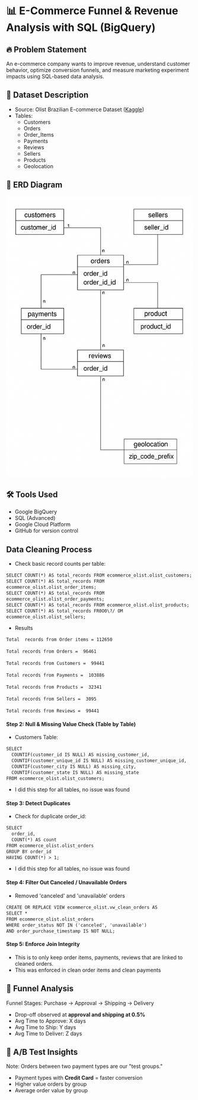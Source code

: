 # 📊 E-Commerce Funnel & Revenue Analysis with SQL (BigQuery)

## 🔥 Problem Statement
An e-commerce company wants to improve revenue, understand customer behavior, optimize conversion funnels, and measure marketing experiment impacts using SQL-based data analysis.

## 📂 Dataset Description
- Source: Olist Brazilian E-commerce Dataset ([Kaggle](https://www.kaggle.com/datasets/olistbr/brazilian-ecommerce))
- Tables:
  - Customers
  - Orders
  - Order_Items
  - Payments
  - Reviews
  - Sellers
  - Products
  - Geolocation

## 🔗 ERD Diagram
![ERD](./images/erd.png)

## 🛠️ Tools Used
- Google BigQuery
- SQL (Advanced)
- Google Cloud Platform
- GitHub for version control

## Data Cleaning Process
- Check basic record counts per table:

``` SELECT COUNT(*) AS total_records FROM ecommerce_olist.olist_orders; 
SELECT COUNT(*) AS total_records FROM ecommerce_olist.olist_customers;
SELECT COUNT(*) AS total_records FROM ecommerce_olist.olist_order_items; 
SELECT COUNT(*) AS total_records FROM ecommerce_olist.olist_order_payments;
SELECT COUNT(*) AS total_records FROM ecommerce_olist.olist_products;
SELECT COUNT(*) AS total_records FR0O0\?/ OM ecommerce_olist.olist_sellers;
```
- Results
```
Total  records from Order items = 112650

Total records from Orders =  96461

Total records from Customers =  99441

Total records from Payments =  103886

Total records from Products =  32341

Total records from Sellers =  3095

Total records from Reviews =  99441
```

 #### Step 2: Null & Missing Value Check (Table by Table)
- Customers Table:
```
SELECT 
  COUNTIF(customer_id IS NULL) AS missing_customer_id,
  COUNTIF(customer_unique_id IS NULL) AS missing_customer_unique_id,
  COUNTIF(customer_city IS NULL) AS missing_city,
  COUNTIF(customer_state IS NULL) AS missing_state
FROM ecommerce_olist.olist_customers;
```
- I did this step for all tables, no issue was found

#### Step 3: Detect Duplicates
- Check for duplicate order_id:
```
SELECT 
  order_id, 
  COUNT(*) AS count
FROM ecommerce_olist.olist_orders
GROUP BY order_id
HAVING COUNT(*) > 1;
```
- I did this step for all tables, no issue was found

#### Step 4: Filter Out Canceled / Unavailable Orders

- Removed 'canceled' and 'unavailable' orders
```
CREATE OR REPLACE VIEW ecommerce_olist.vw_clean_orders AS
SELECT * 
FROM ecommerce_olist.olist_orders
WHERE order_status NOT IN ('canceled', 'unavailable')
AND order_purchase_timestamp IS NOT NULL;
```
#### Step 5: Enforce Join Integrity 
- This is to only keep order items, payments, reviews that are linked to cleaned orders.
- This was enforced in clean order items and clean payments

<!-- ````
CREATE OR REPLACE VIEW ecommerce_olist.vw_clean_order_items AS
SELECT oi.*
FROM ecommerce_olist.olist_order_items AS oi
INNER JOIN ecommerce_olist.vw_clean_orders AS o 
ON oi.order_id = o.order_id;
``` -->


##  🔁 Funnel Analysis
Funnel Stages: Purchase → Approval → Shipping → Delivery
- Drop-off observed at **approval and shipping at 0.5%**
- Avg Time to Approve: X days
- Avg Time to Ship: Y days
- Avg Time to Deliver: Z days

## 🧪 A/B Test Insights
Note: Orders between two payment types are our "test groups."
- Payment types with **Credit Card** = faster conversion 
- Higher value orders by group
- Average order value by group
